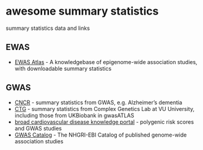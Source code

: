 # awesome summary statistics
summary statistics data and links

## EWAS
- [EWAS Atlas](http://bigd.big.ac.cn/ewas/index) - A knowledgebase of epigenome-wide association studies, with downloadable summary statistics

## GWAS
- [CNCR](https://ctg.cncr.nl/software/summary_statistics) - summary statistics from GWAS, e.g. Alzheimer’s dementia
- [CTG](https://ctg.cncr.nl/software/summary_statistics) - summary statistics from Complex Genetics Lab at VU University, including those from UKBiobank in gwasATLAS
- [broad cardiovascular disease knowledge portal](http://www.broadcvdi.org/informational/data) - polygenic risk scores and GWAS studies
- [GWAS Catalog](https://www.ebi.ac.uk/gwas/downloads/summary-statistics) - The NHGRI-EBI Catalog of published genome-wide association studies
